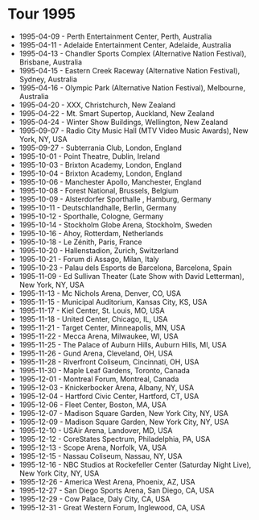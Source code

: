 # Tour 1995

* 1995-04-09 - Perth Entertainment Center, Perth, Australia
* 1995-04-11 - Adelaide Entertainment Center, Adelaide, Australia
* 1995-04-13 - Chandler Sports Complex (Alternative Nation Festival), Brisbane, Australia
* 1995-04-15 - Eastern Creek Raceway (Alternative Nation Festival), Sydney, Australia
* 1995-04-16 - Olympic Park (Alternative Nation Festival), Melbourne, Australia
* 1995-04-20 - XXX, Christchurch, New Zealand
* 1995-04-22 - Mt. Smart Supertop, Auckland, New Zealand
* 1995-04-24 - Winter Show Buildings, Wellington, New Zealand
* 1995-09-07 - Radio City Music Hall (MTV Video Music Awards), New York, NY, USA
* 1995-09-27 - Subterrania Club, London, England
* 1995-10-01 - Point Theatre, Dublin, Ireland
* 1995-10-03 - Brixton Academy, London, England
* 1995-10-04 - Brixton Academy, London, England
* 1995-10-06 - Manchester Apollo, Manchester, England
* 1995-10-08 - Forest National, Brussels, Belgium
* 1995-10-09 - Alsterdorfer Sporthalle , Hamburg, Germany
* 1995-10-11 - Deutschlandhalle, Berlin, Germany
* 1995-10-12 - Sporthalle, Cologne, Germany
* 1995-10-14 - Stockholm Globe Arena, Stockholm, Sweden
* 1995-10-16 - Ahoy, Rotterdam, Netherlands
* 1995-10-18 - Le Zénith, Paris, France
* 1995-10-20 - Hallenstadion, Zurich, Switzerland
* 1995-10-21 - Forum di Assago, Milan, Italy
* 1995-10-23 - Palau dels Esports de Barcelona, Barcelona, Spain
* 1995-11-09 - Ed Sullivan Theater (Late Show with David Letterman), New York, NY, USA
* 1995-11-13 - Mc Nichols Arena, Denver, CO, USA
* 1995-11-15 - Municipal Auditorium, Kansas City, KS, USA
* 1995-11-17 - Kiel Center, St. Louis, MO, USA
* 1995-11-18 - United Center, Chicago, IL, USA
* 1995-11-21 - Target Center, Minneapolis, MN, USA
* 1995-11-22 - Mecca Arena, Milwaukee, WI, USA
* 1995-11-25 - The Palace of Auburn Hills, Auburn Hills, MI, USA
* 1995-11-26 - Gund Arena, Cleveland, OH, USA
* 1995-11-28 - Riverfront Coliseum, Cincinnati, OH, USA
* 1995-11-30 - Maple Leaf Gardens, Toronto, Canada
* 1995-12-01 - Montreal Forum, Montreal, Canada
* 1995-12-03 - Knickerbocker Arena, Albany, NY, USA
* 1995-12-04 - Hartford Civic Center, Hartford, CT, USA
* 1995-12-06 - Fleet Center, Boston, MA, USA
* 1995-12-07 - Madison Square Garden, New York City, NY, USA
* 1995-12-09 - Madison Square Garden, New York City, NY, USA
* 1995-12-10 - USAir Arena, Landover, MD, USA
* 1995-12-12 - CoreStates Spectrum, Philadelphia, PA, USA
* 1995-12-13 - Scope Arena, Norfolk, VA, USA
* 1995-12-15 - Nassau Coliseum, Nassau, NY, USA
* 1995-12-16 - NBC Studios at Rockefeller Center (Saturday Night Live), New York City, NY, USA
* 1995-12-26 - America West Arena, Phoenix, AZ, USA
* 1995-12-27 - San Diego Sports Arena, San Diego, CA, USA
* 1995-12-29 - Cow Palace, Daly City, CA, USA
* 1995-12-31 - Great Western Forum, Inglewood, CA, USA